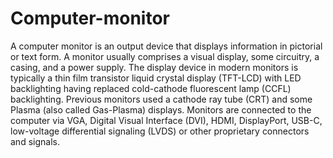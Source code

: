 # Computer-monitor
A computer monitor is an output device that displays information in pictorial or text form. A monitor usually comprises a visual display, some circuitry, a casing, and a power supply. The display device in modern monitors is typically a thin film transistor liquid crystal display (TFT-LCD) with LED backlighting having replaced cold-cathode fluorescent lamp (CCFL) backlighting. Previous monitors used a cathode ray tube (CRT) and some Plasma (also called Gas-Plasma) displays. Monitors are connected to the computer via VGA, Digital Visual Interface (DVI), HDMI, DisplayPort, USB-C, low-voltage differential signaling (LVDS) or other proprietary connectors and signals.

